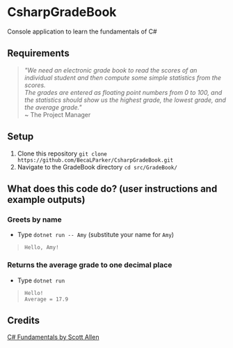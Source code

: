 # CsharpGradeBook

Console application to learn the fundamentals of C#  

## Requirements
>*"We need an electronic grade book to read the scores of an individual student and then compute some simple statistics from the scores.*  
>*The grades are entered as floating point numbers from 0 to 100, and the statistics should show us the highest grade, the lowest grade, and the average grade."*  
~
The Project Manager

## Setup
1. Clone this repository `git clone https://github.com/BecaLParker/CsharpGradeBook.git`
2. Navigate to the GradeBook directory `cd src/GradeBook/`

## What does this code do? (user instructions and example outputs)
### Greets by name
- Type `dotnet run -- Amy` (substitute your name for `Amy`)
> `Hello, Amy!`

### Returns the average grade to one decimal place
- Type `dotnet run`
> `Hello!`  
> `Average = 17.9`

## Credits
[C# Fundamentals by Scott Allen](https://app.pluralsight.com/library/courses/csharp-fundamentals-dev/table-of-contents)
